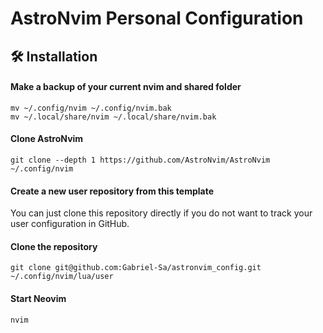 # AstroNvim Personal Configuration 

## 🛠️ Installation

#### Make a backup of your current nvim and shared folder

```shell
mv ~/.config/nvim ~/.config/nvim.bak
mv ~/.local/share/nvim ~/.local/share/nvim.bak
```

#### Clone AstroNvim

```shell
git clone --depth 1 https://github.com/AstroNvim/AstroNvim ~/.config/nvim
```

#### Create a new user repository from this template

You can just clone this repository directly if you do not want to track your user configuration in GitHub.

#### Clone the repository

```shell
git clone git@github.com:Gabriel-Sa/astronvim_config.git ~/.config/nvim/lua/user
```

#### Start Neovim

```shell
nvim
```
